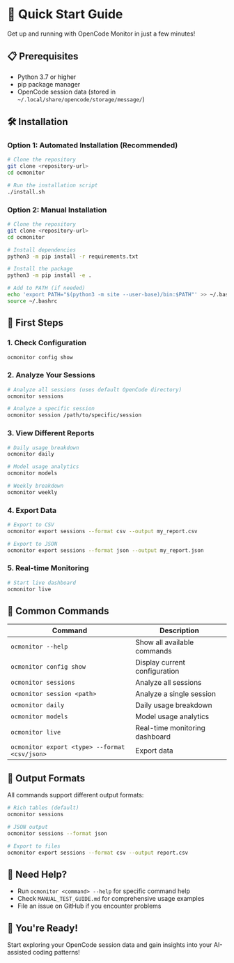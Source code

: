 # 🚀 Quick Start Guide

Get up and running with OpenCode Monitor in just a few minutes!

## 📋 Prerequisites

- Python 3.7 or higher
- pip package manager
- OpenCode session data (stored in `~/.local/share/opencode/storage/message/`)

## 🛠️ Installation

### Option 1: Automated Installation (Recommended)

```bash
# Clone the repository
git clone <repository-url>
cd ocmonitor

# Run the installation script
./install.sh
```

### Option 2: Manual Installation

```bash
# Clone the repository
git clone <repository-url>
cd ocmonitor

# Install dependencies
python3 -m pip install -r requirements.txt

# Install the package
python3 -m pip install -e .

# Add to PATH (if needed)
echo 'export PATH="$(python3 -m site --user-base)/bin:$PATH"' >> ~/.bashrc
source ~/.bashrc
```

## 🎯 First Steps

### 1. Check Configuration
```bash
ocmonitor config show
```

### 2. Analyze Your Sessions
```bash
# Analyze all sessions (uses default OpenCode directory)
ocmonitor sessions

# Analyze a specific session
ocmonitor session /path/to/specific/session
```

### 3. View Different Reports
```bash
# Daily usage breakdown
ocmonitor daily

# Model usage analytics
ocmonitor models

# Weekly breakdown
ocmonitor weekly
```

### 4. Export Data
```bash
# Export to CSV
ocmonitor export sessions --format csv --output my_report.csv

# Export to JSON
ocmonitor export sessions --format json --output my_report.json
```

### 5. Real-time Monitoring
```bash
# Start live dashboard
ocmonitor live
```

## 📖 Common Commands

| Command | Description |
|---------|-------------|
| `ocmonitor --help` | Show all available commands |
| `ocmonitor config show` | Display current configuration |
| `ocmonitor sessions` | Analyze all sessions |
| `ocmonitor session <path>` | Analyze a single session |
| `ocmonitor daily` | Daily usage breakdown |
| `ocmonitor models` | Model usage analytics |
| `ocmonitor live` | Real-time monitoring dashboard |
| `ocmonitor export <type> --format <csv/json>` | Export data |

## 🎨 Output Formats

All commands support different output formats:

```bash
# Rich tables (default)
ocmonitor sessions

# JSON output
ocmonitor sessions --format json

# Export to files
ocmonitor export sessions --format csv --output report.csv
```

## 🤔 Need Help?

- Run `ocmonitor <command> --help` for specific command help
- Check `MANUAL_TEST_GUIDE.md` for comprehensive usage examples
- File an issue on GitHub if you encounter problems

## 🎉 You're Ready!

Start exploring your OpenCode session data and gain insights into your AI-assisted coding patterns!